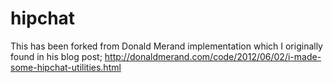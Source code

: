 hipchat
=======

This has been forked from Donald Merand implementation which I originally found in his blog post; http://donaldmerand.com/code/2012/06/02/i-made-some-hipchat-utilities.html
